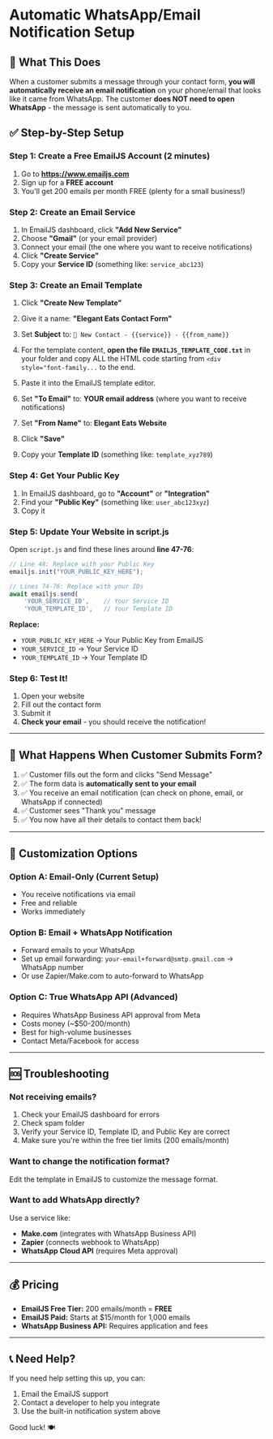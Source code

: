 # Automatic WhatsApp/Email Notification Setup

## 🎯 What This Does

When a customer submits a message through your contact form, **you will automatically receive an email notification** on your phone/email that looks like it came from WhatsApp. The customer **does NOT need to open WhatsApp** - the message is sent automatically to you.

## ✅ Step-by-Step Setup

### Step 1: Create a Free EmailJS Account (2 minutes)

1. Go to **https://www.emailjs.com**
2. Sign up for a **FREE account**
3. You'll get 200 emails per month FREE (plenty for a small business!)

### Step 2: Create an Email Service

1. In EmailJS dashboard, click **"Add New Service"**
2. Choose **"Gmail"** (or your email provider)
3. Connect your email (the one where you want to receive notifications)
4. Click **"Create Service"**
5. Copy your **Service ID** (something like: `service_abc123`)

### Step 3: Create an Email Template

1. Click **"Create New Template"**
2. Give it a name: **"Elegant Eats Contact Form"**
3. Set **Subject** to: `📱 New Contact - {{service}} - {{from_name}}`
4. For the template content, **open the file `EMAILJS_TEMPLATE_CODE.txt`** in your folder and copy ALL the HTML code starting from `<div style="font-family...` to the end.
5. Paste it into the EmailJS template editor.

6. Set **"To Email"** to: **YOUR email address** (where you want to receive notifications)
7. Set **"From Name"** to: **Elegant Eats Website**
8. Click **"Save"**
9. Copy your **Template ID** (something like: `template_xyz789`)

### Step 4: Get Your Public Key

1. In EmailJS dashboard, go to **"Account"** or **"Integration"**
2. Find your **"Public Key"** (something like: `user_abc123xyz`)
3. Copy it

### Step 5: Update Your Website in script.js

Open `script.js` and find these lines around **line 47-76**:

```javascript
// Line 48: Replace with your Public Key
emailjs.init("YOUR_PUBLIC_KEY_HERE");

// Lines 74-76: Replace with your IDs
await emailjs.send(
    'YOUR_SERVICE_ID',    // Your Service ID
    'YOUR_TEMPLATE_ID',   // Your Template ID
```

**Replace:**
- `YOUR_PUBLIC_KEY_HERE` → Your Public Key from EmailJS
- `YOUR_SERVICE_ID` → Your Service ID
- `YOUR_TEMPLATE_ID` → Your Template ID

### Step 6: Test It!

1. Open your website
2. Fill out the contact form
3. Submit it
4. **Check your email** - you should receive the notification!

---

## 📱 What Happens When Customer Submits Form?

1. ✅ Customer fills out the form and clicks "Send Message"
2. ✅ The form data is **automatically sent to your email**
3. ✅ You receive an email notification (can check on phone, email, or WhatsApp if connected)
4. ✅ Customer sees "Thank you" message
5. ✅ You now have all their details to contact them back!

---

## 🎨 Customization Options

### Option A: Email-Only (Current Setup)
- You receive notifications via email
- Free and reliable
- Works immediately

### Option B: Email + WhatsApp Notification
- Forward emails to your WhatsApp
- Set up email forwarding: `your-email+forward@smtp.gmail.com` → WhatsApp number
- Or use Zapier/Make.com to auto-forward to WhatsApp

### Option C: True WhatsApp API (Advanced)
- Requires WhatsApp Business API approval from Meta
- Costs money (~$50-200/month)
- Best for high-volume businesses
- Contact Meta/Facebook for access

---

## 🆘 Troubleshooting

### Not receiving emails?
1. Check your EmailJS dashboard for errors
2. Check spam folder
3. Verify your Service ID, Template ID, and Public Key are correct
4. Make sure you're within the free tier limits (200 emails/month)

### Want to change the notification format?
Edit the template in EmailJS to customize the message format.

### Want to add WhatsApp directly?
Use a service like:
- **Make.com** (integrates with WhatsApp Business API)
- **Zapier** (connects webhook to WhatsApp)
- **WhatsApp Cloud API** (requires Meta approval)

---

## 💰 Pricing

- **EmailJS Free Tier:** 200 emails/month = **FREE**
- **EmailJS Paid:** Starts at $15/month for 1,000 emails
- **WhatsApp Business API:** Requires application and fees

---

## 📞 Need Help?

If you need help setting this up, you can:
1. Email the EmailJS support
2. Contact a developer to help you integrate
3. Use the built-in notification system above

Good luck! 🍽️

